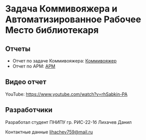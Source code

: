 # Задача Коммивояжера и Автоматизированное Рабочее Место библиотекаря
## Отчеты
- Отчет по задаче Коммивояжера: [Коммивояжер](https://github.com/lihach53/Creative-work/blob/main/TravellingSalesmanProblem/Отчет%20по%20TSP.docx)
- Отчет по АРМ: [АРМ](https://github.com/lihach53/Creative-work/blob/main/АРМ%20библиотекаря/Отчет%20по%20АРМу.docx)
## Видео отчет
YouTube: https://www.youtube.com/watch?v=rhSabkin-PA
## Разработчики 
Разработал студент ПНИПУ гр. РИС-22-1б Лихачев Данил

Контактные данные lihachev759@mail.ru
